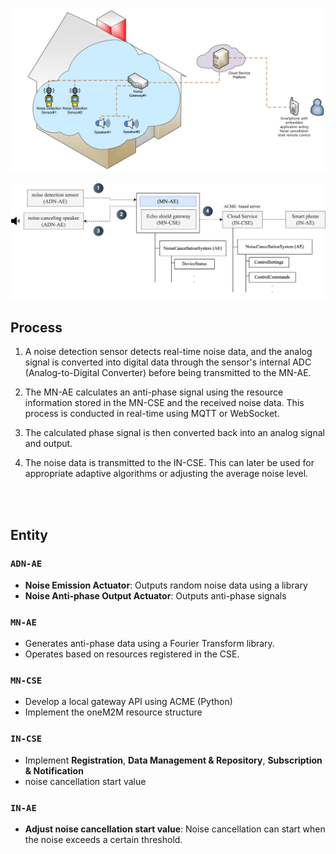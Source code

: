 ![smartHomeArchitecutre](./img/04-architecture-1.png)

![callFlowArchitecture](./img/04-architecture-2.png)

## Process

1. A noise detection sensor detects real-time noise data, and the analog signal is converted into digital data through the sensor's internal ADC (Analog-to-Digital Converter) before being transmitted to the MN-AE.

2. The MN-AE calculates an anti-phase signal using the resource information stored in the MN-CSE and the received noise data. This process is conducted in real-time using MQTT or WebSocket.

3. The calculated phase signal is then converted back into an analog signal and output.
4. The noise data is transmitted to the IN-CSE. This can later be used for appropriate adaptive algorithms or adjusting the average noise level.

<br/>
<br/>

## Entity

### `ADN-AE`

- **Noise Emission Actuator**: Outputs random noise data using a library
- **Noise Anti-phase Output Actuator**: Outputs anti-phase signals

### `MN-AE`

- Generates anti-phase data using a Fourier Transform library.
- Operates based on resources registered in the CSE.

### `MN-CSE`

- Develop a local gateway API using ACME (Python)
- Implement the oneM2M resource structure

### `IN-CSE`

- Implement **Registration**, **Data Management & Repository**, **Subscription & Notification**
- noise cancellation start value

### `IN-AE`

- **Adjust noise cancellation start value**: Noise cancellation can start when the noise exceeds a certain threshold.
